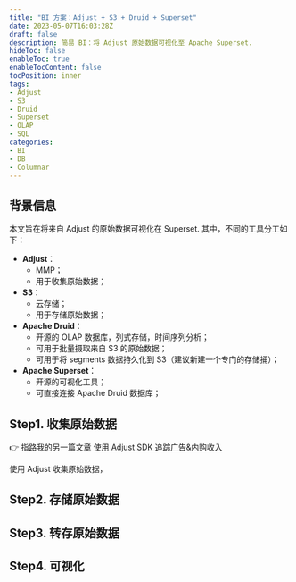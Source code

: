 ```yaml
---
title: "BI 方案：Adjust + S3 + Druid + Superset"
date: 2023-05-07T16:03:28Z
draft: false
description: 简易 BI：将 Adjust 原始数据可视化至 Apache Superset.
hideToc: false
enableToc: true
enableTocContent: false
tocPosition: inner
tags:
- Adjust
- S3
- Druid
- Superset
- OLAP
- SQL
categories:
- BI
- DB
- Columnar
---
```


## 背景信息

本文旨在将来自 Adjust 的原始数据可视化在 Superset. 其中，不同的工具分工如下：

- **Adjust**：
  - MMP；
  - 用于收集原始数据；
- **S3**：
  - 云存储；
  - 用于存储原始数据；
- **Apache Druid**：
  - 开源的 OLAP 数据库，列式存储，时间序列分析；
  - 可用于批量摄取来自 S3 的原始数据；
  - 可用于将 segments 数据持久化到 S3（建议新建一个专门的存储捅）；
- **Apache Superset**：
  - 开源的可视化工具；
  - 可直接连接 Apache Druid 数据库；

## Step1. 收集原始数据

👉 指路我的另一篇文章 <a href="https://mollywangup.com/posts/tracking-ad-and-iap-revenue-with-adjust-sdk/" target="_blank">使用 Adjust SDK 追踪广告&内购收入</a>

使用 Adjust 收集原始数据，


## Step2. 存储原始数据



## Step3. 转存原始数据


## Step4. 可视化




